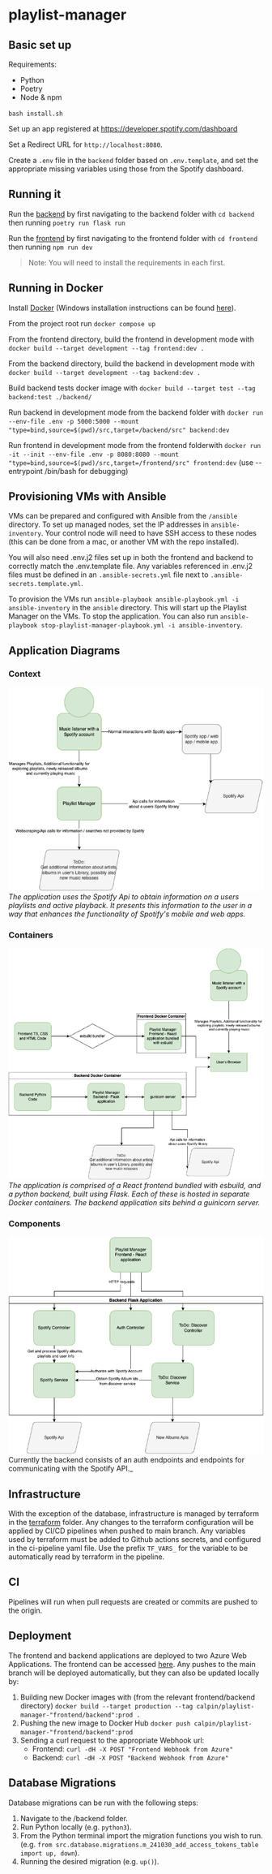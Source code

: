 # playlist-manager

## Basic set up

Requirements:

-   Python
-   Poetry
-   Node & npm

`bash install.sh`

Set up an app registered at <https://developer.spotify.com/dashboard>

Set a Redirect URL for `http://localhost:8080`.

Create a `.env` file in the `backend` folder based on `.env.template`, and set the appropriate missing variables using those from the Spotify dashboard.

## Running it

Run the [backend](./backend/README.md) by first navigating to the backend folder with `cd backend` then running `poetry run flask run`

Run the [frontend](./frontend/README.md) by first navigating to the frontend folder with `cd frontend` then running `npm run dev`

> Note: You will need to install the requirements in each first.

## Running in Docker

Install [Docker](https://www.docker.com/products/docker-desktop/) (Windows installation instructions can be found [here](https://docs.docker.com/desktop/install/windows-install/)).

From the project root run `docker compose up`

From the frontend directory, build the frontend in development mode with `docker build --target development --tag frontend:dev .`

From the backend directory, build the backend in development mode with `docker build --target development --tag backend:dev .`

Build backend tests docker image with `docker build --target test --tag backend:test ./backend/`

Run backend in development mode from the backend folder with `docker run --env-file .env -p 5000:5000 --mount "type=bind,source=$(pwd)/src,target=/backend/src" backend:dev`

Run frontend in development mode from the frontend folderwith `docker run -it --init --env-file .env -p 8080:8080 --mount "type=bind,source=$(pwd)/src,target=/frontend/src" frontend:dev` (use --entrypoint /bin/bash for debugging)

## Provisioning VMs with Ansible

VMs can be prepared and configured with Ansible from the `/ansible` directory. To set up managed nodes, set the IP addresses in `ansible-inventory`. Your control node will need to have SSH access to these nodes (this can be done from a mac, or another VM with the repo installed).

You will also need .env.j2 files set up in both the frontend and backend to correctly match the .env.template file. Any variables referenced in .env.j2 files must be defined in an `.ansible-secrets.yml` file next to `.ansible-secrets.template.yml`.

To provision the VMs run `ansible-playbook ansible-playbook.yml -i ansible-inventory` in the `ansible` directory. This will start up the Playlist Manager on the VMs. To stop the application. You can also run `ansible-playbook stop-playlist-manager-playbook.yml -i ansible-inventory`.

## Application Diagrams

### Context

![Context Diagram](./diagrams/ContextDiagram.png)
_The application uses the Spotify Api to obtain information on a users playlists and active playback. It presents this information to the user in a way that enhances the functionality of Spotify's mobile and web apps._

### Containers

![Container Diagram](./diagrams/ContainerDiagram.png)
_The application is comprised of a React frontend bundled with esbuild, and a python backend, built using Flask. Each of these is hosted in separate Docker containers. The backend application sits behind a guinicorn server._

### Components

![Component Diagram](./diagrams/ComponentDiagram.png)  
Currently the backend consists of an auth endpoints and endpoints for communicating with the Spotify API.\_

## Infrastructure

With the exception of the database, infrastructure is managed by terraform in the [terraform](./terraform) folder. Any changes to the terraform configuration will be applied by CI/CD pipelines when pushed to main branch. Any variables used by terraform must be added to Github actions secrets, and configured in the ci-pipeline yaml file. Use the prefix `TF_VARS_` for the variable to be automatically read by terraform in the pipeline.

## CI

Pipelines will run when pull requests are created or commits are pushed to the origin.

## Deployment

The frontend and backend applications are deployed to two Azure Web Applications. The frontend can be accessed [here](https://playman.azurewebsites.net/). Any pushes to the main branch will be deployed automatically, but they can also be updated locally by:

1. Building new Docker images with (from the relevant frontend/backend directory) `docker build --target production --tag calpin/playlist-manager-"frontend/backend":prod .`
2. Pushing the new image to Docker Hub `docker push calpin/playlist-manager-"frontend/backend":prod`
3. Sending a curl request to the appropriate Webhook url:
    - Frontend: `curl -dH -X POST "Frontend Webhook from Azure"`
    - Backend: `curl -dH -X POST "Backend Webhook from Azure"`


## Database Migrations

Database migrations can be run with the following steps:
1. Navigate to the /backend folder.
3. Run Python locally (e.g. `python3`). 
4. From the Python terminal import the migration functions you wish to run. (e.g. `from src.database.migrations.m_241030_add_access_tokens_table import up, down`).
5. Running the desired migration (e.g. `up()`).